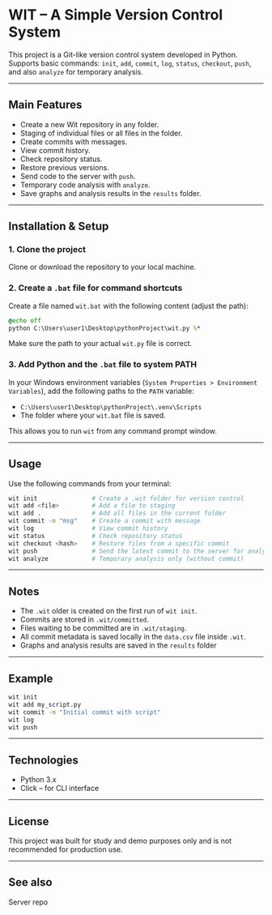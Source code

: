 # WIT – A Simple Version Control System

This project is a Git-like version control system developed in Python.  
Supports basic commands: `init`, `add`, `commit`, `log`, `status`, `checkout`, `push`, and also `analyze` for temporary analysis.

---

##  Main Features
- Create a new Wit repository in any folder.
- Staging of individual files or all files in the folder.
- Create commits with messages.
- View commit history.
- Check repository status.
- Restore previous versions.
- Send code to the server with `push`.
- Temporary code analysis with `analyze`.
- Save graphs and analysis results in the `results` folder.
---

##  Installation & Setup

### 1. Clone the project
Clone or download the repository to your local machine.

### 2. Create a `.bat` file for command shortcuts
Create a file named `wit.bat` with the following content (adjust the path):

```bat
@echo off
python C:\Users\user1\Desktop\pythonProject\wit.py %*
```

Make sure the path to your actual `wit.py` file is correct.

### 3. Add Python and the `.bat` file to system PATH

In your Windows environment variables (`System Properties > Environment Variables`), add the following paths to the `PATH` variable:

- `C:\Users\user1\Desktop\pythonProject\.venv\Scripts`
- The folder where your `wit.bat` file is saved.

This allows you to run `wit` from any command prompt window.

---

##  Usage

Use the following commands from your terminal:

```bash
wit init               # Create a .wit folder for version control
wit add <file>         # Add a file to staging
wit add .              # Add all files in the current folder
wit commit -m "msg"    # Create a commit with message
wit log                # View commit history
wit status             # Check repository status
wit checkout <hash>    # Restore files from a specific commit
wit push               # Send the latest commit to the server for analysis and graph generation
wit analyze            # Temporary analysis only (without commit)
```

---

##  Notes

- The  `.wit` older is created on the first run of `wit init`.
- Commits are stored in `.wit/committed`.
- Files waiting to be committed are in `.wit/staging`.
- All commit metadata is saved locally in the `data.csv` file inside `.wit`.
- Graphs and analysis results are saved in the `results` folder

---

##  Example

```bash
wit init
wit add my_script.py
wit commit -m "Initial commit with script"
wit log
wit push
```

---

##  Technologies

- Python 3.x
- Click – for CLI interface

---

##  License

This project was built for study and demo purposes only and is not recommended for production use.

---

##  See also
Server repo

